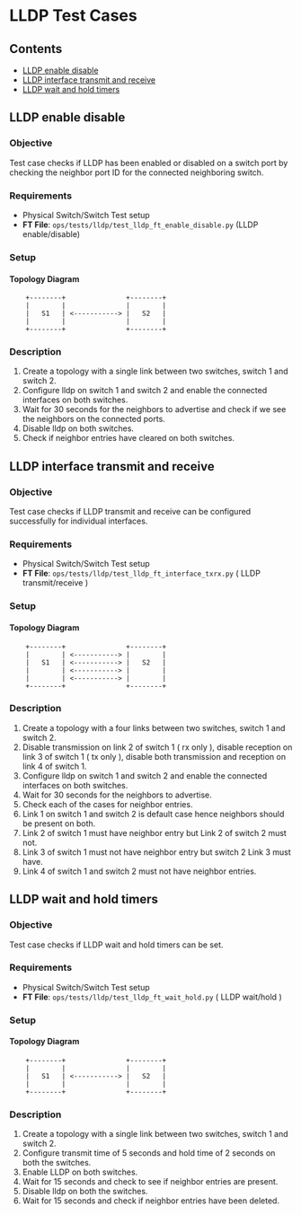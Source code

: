 LLDP Test Cases
===============


## Contents

- [LLDP enable disable](#LLDP-enable-disable)
- [LLDP interface transmit and receive](#LLDP-interface-transmit-recieve)
- [LLDP wait and hold timers](#LLDP-wait-hold-timer)

##  LLDP enable disable
### Objective
Test case checks if LLDP has been enabled or disabled on a switch port by checking the neighbor port ID for the connected neighboring switch.
### Requirements
- Physical Switch/Switch Test setup
- **FT File**: `ops/tests/lldp/test_lldp_ft_enable_disable.py` (LLDP enable/disable)

### Setup
#### Topology Diagram
```ditaa
    +--------+               +--------+
    |        |               |        |
    |   S1   | <-----------> |   S2   |
    |        |               |        |
    +--------+               +--------+
```

### Description
1. Create a topology with a single link between two switches, switch 1 and switch 2.
2. Configure lldp on switch 1 and switch 2 and enable the connected interfaces on both switches.
3. Wait for 30 seconds for the neighbors to advertise and check if we see the neighbors on the connected ports.
4. Disable lldp on both switches.
5. Check if neighbor entries have cleared on both switches.

##  LLDP interface transmit and receive
### Objective
Test case checks if LLDP transmit and receive can be configured successfully for individual interfaces.
### Requirements
- Physical Switch/Switch Test setup
- **FT File**: `ops/tests/lldp/test_lldp_ft_interface_txrx.py` ( LLDP transmit/receive )

### Setup
#### Topology Diagram
```ditaa
    +--------+               +--------+
    |        | <-----------> |        |
    |   S1   | <-----------> |   S2   |
    |        | <-----------> |        |
    |        | <-----------> |        |
    +--------+               +--------+
```

### Description
1. Create a topology with a four links between two switches, switch 1 and switch 2.
2. Disable transmission on link 2 of switch 1 ( rx only ), disable reception on link 3 of switch 1 ( tx only ), disable both transmission and reception on link 4 of switch 1.
3. Configure lldp on switch 1 and switch 2 and enable the connected interfaces on both switches.
4. Wait for 30 seconds for the neighbors to advertise.
5. Check each of the cases for neighbor entries.
6.  Link 1 on switch 1 and switch 2 is default case hence neighbors should be present on both.
7.  Link 2 of switch 1 must have neighbor entry but Link 2 of switch 2 must not.
8.  Link 3 of switch 1 must not have neighbor entry but switch 2 Link 3 must have.
9. Link 4 of switch 1 and switch 2 must not have neighbor entries.

##  LLDP wait and hold timers
### Objective
Test case checks if LLDP wait and hold timers can be set.
### Requirements
- Physical Switch/Switch Test setup
- **FT File**: `ops/tests/lldp/test_lldp_ft_wait_hold.py` ( LLDP wait/hold )

### Setup
#### Topology Diagram
```ditaa
    +--------+               +--------+
    |        |               |        |
    |   S1   | <-----------> |   S2   |
    |        |               |        |
    +--------+               +--------+
```

### Description
1. Create a topology with a single link between two switches, switch 1 and switch 2.
2. Configure transmit time of 5 seconds and hold time of 2 seconds on both the switches.
3. Enable LLDP on both switches.
4. Wait for 15 seconds and check to see if neighbor entries are present.
5. Disable lldp on both the switches.
6. Wait for 15 seconds and check if neighbor entries have been deleted.
